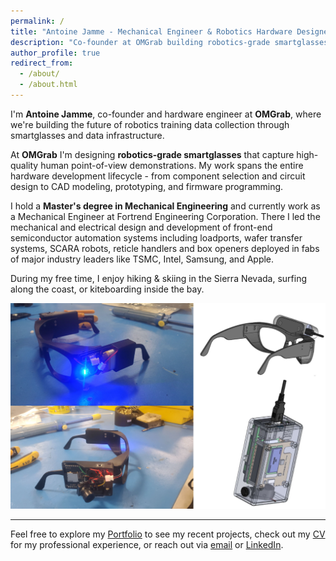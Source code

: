```yaml
---
permalink: /
title: "Antoine Jamme - Mechanical Engineer & Robotics Hardware Designer"
description: "Co-founder at OMGrab building robotics-grade smartglasses. Mechanical Engineer with expertise in semiconductor automation, CAD design, and hardware development."
author_profile: true
redirect_from:
  - /about/
  - /about.html
---
```


I'm **Antoine Jamme**, co-founder and hardware engineer at **OMGrab**, where we're building the future of robotics training data collection through smartglasses and data infrastructure.

At **OMGrab** I'm designing **robotics-grade smartglasses** that capture high-quality human point-of-view demonstrations. My work spans the entire hardware development lifecycle - from component selection and circuit design to CAD modeling, prototyping, and firmware programming.

I hold a **Master's degree in Mechanical Engineering** and currently work as a Mechanical Engineer at Fortrend Engineering Corporation. There I led the mechanical and electrical design and development of front-end semiconductor automation systems including loadports, wafer transfer systems, SCARA robots, reticle handlers and box openers deployed in fabs of major industry leaders like TSMC, Intel, Samsung, and Apple.

During my free time, I enjoy hiking & skiing in the Sierra Nevada, surfing along the coast, or kiteboarding inside the bay.

![Hardware Design and Robotics Engineering - Semiconductor automation systems and smartglasses development](/images/hardware.PNG)

---

Feel free to explore my [Portfolio](/portfolio/) to see my recent projects, check out my [CV](/cv/) for my professional experience, or reach out via [email](mailto:antoinejamme@mail.com) or [LinkedIn](https://www.linkedin.com/in/antoine-jamme/).
